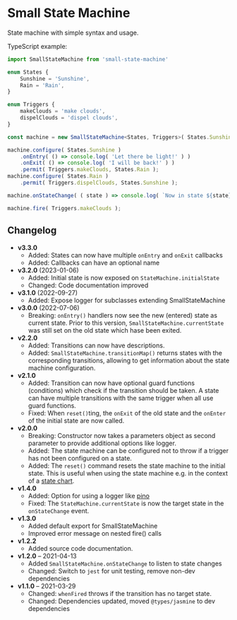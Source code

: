 # Small State Machine

State machine with simple syntax and usage.

TypeScript example:

```typescript
import SmallStateMachine from 'small-state-machine'

enum States {
    Sunshine = 'Sunshine',
    Rain = 'Rain',
}

enum Triggers {
    makeClouds = 'make clouds',
    dispelClouds = 'dispel clouds',
}

const machine = new SmallStateMachine<States, Triggers>( States.Sunshine );

machine.configure( States.Sunshine )
    .onEntry( () => console.log( 'Let there be light!' ) )
    .onExit( () => console.log( 'I will be back!' ) )
    .permit( Triggers.makeClouds, States.Rain );
machine.configure( States.Rain )
    .permit( Triggers.dispelClouds, States.Sunshine );

machine.onStateChange( ( state ) => console.log( `Now in state ${state}!` ) );

machine.fire( Triggers.makeClouds );
```

## Changelog

* **v3.3.0**
  * Added: States can now have multiple `onEntry` and `onExit` callbacks
  * Added: Callbacks can have an optional name
* **v3.2.0** (2023-01-06)
  * Added: Initial state is now exposed on `StateMachine.initialState`
  * Changed: Code documentation improved
* **v3.1.0** (2022-09-27)
  * Added: Expose logger for subclasses extending SmallStateMachine
* **v3.0.0** (2022-07-06)
  * Breaking: `onEntry()` handlers now see the new (entered) state as current state.
    Prior to this version, `SmallStateMachine.currentState` was still set on the
    old state which hase been exited.
* **v2.2.0**
  * Added: Transitions can now have descriptions.
  * Added: `SmallStateMachine.transitionMap()` returns states with the corresponding
    transitions, allowing to get information about the state machine configuration.
* **v2.1.0**
  * Added: Transition can now have optional guard functions (conditions) which
    check if the transition should be taken. A state can have multiple
    transitions with the same trigger when all use guard functions.
  * Fixed: When `reset()`ting, the `onExit` of the old state and the `onEnter`
    of the initial state are now called.
* **v2.0.0**
  * Breaking: Constructor now takes a parameters object as second parameter to
    provide additional options like logger.
  * Added: The state machine can be configured not to throw if a trigger has
    not been configured on a state.
  * Added: The `reset()` command resets the state machine to the initial state.
    This is useful when using the state machine e.g. in the context of a [state
    chart](https://statecharts.dev/).
* **v1.4.0**
  * Added: Option for using a logger like [pino](https://www.npmjs.com/package/pino)
  * Fixed: The `StateMachine.currentState` is now the target state in the `onStateChange` event.
* **v1.3.0**
  * Added default export for SmallStateMachine
  * Improved error message on nested fire() calls
* **v1.2.2** 
  * Added source code documentation.
* **v1.2.0** – 2021-04-13
  * Added `SmallStateMachine.onStateChange` to listen to state changes
  * Changed: Switch to `jest` for unit testing, remove non-dev dependencies
* **v1.1.0** – 2021-03-29
  * Changed: `whenFired` throws if the transition has no target state.
  * Changed: Dependencies updated, moved `@types/jasmine` to dev dependencies
